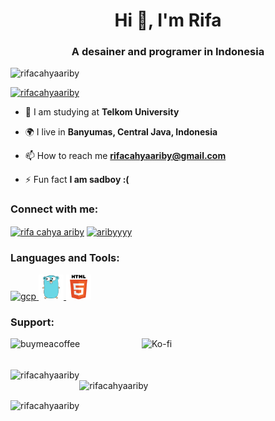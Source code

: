 <h1 align="center">Hi 👋, I'm Rifa</h1>
<h3 align="center">A desainer and programer in Indonesia</h3>

<p align="left"> <img src="https://komarev.com/ghpvc/?username=rifacahyaariby&label=Profile%20views&color=0e75b6&style=flat" alt="rifacahyaariby" /> </p>

<p align="left"> <a href="https://github.com/ryo-ma/github-profile-trophy"><img src="https://github-profile-trophy.vercel.app/?username=rifacahyaariby" alt="rifacahyaariby" /></a> </p>

- 🏫 I am studying at **Telkom University**

- 🌍 I live in **Banyumas, Central Java, Indonesia**

- 📫 How to reach me **rifacahyaariby@gmail.com**

- ⚡ Fun fact **I am sadboy :(**

<h3 align="left">Connect with me:</h3>
<p align="left">
<a href="https://linkedin.com/in/rifa cahya ariby" target="blank"><img align="center" src="https://raw.githubusercontent.com/rahuldkjain/github-profile-readme-generator/master/src/images/icons/Social/linked-in-alt.svg" alt="rifa cahya ariby" height="30" width="40" /></a>
<a href="https://instagram.com/aribyyyy" target="blank"><img align="center" src="https://raw.githubusercontent.com/rahuldkjain/github-profile-readme-generator/master/src/images/icons/Social/instagram.svg" alt="aribyyyy" height="30" width="40" /></a>
</p>

<h3 align="left">Languages and Tools:</h3>
<p align="left"> <a href="https://cloud.google.com" target="_blank" rel="noreferrer"> <img src="https://www.vectorlogo.zone/logos/google_cloud/google_cloud-icon.svg" alt="gcp" width="40" height="40"/> </a> <a href="https://golang.org" target="_blank" rel="noreferrer"> <img src="https://raw.githubusercontent.com/devicons/devicon/master/icons/go/go-original.svg" alt="go" width="40" height="40"/> </a> <a href="https://www.w3.org/html/" target="_blank" rel="noreferrer"> <img src="https://raw.githubusercontent.com/devicons/devicon/master/icons/html5/html5-original-wordmark.svg" alt="html5" width="40" height="40"/> </a> </p>

<h3 align="left">Support:</h3>
<p><a href="https://www.buymeacoffee.com/buymeacoffee"> <img align="left" src="https://cdn.buymeacoffee.com/buttons/v2/default-yellow.png" height="50" width="210" alt="buymeacoffee" /></a><a href="https://ko-fi.com/Ko-fi"> <img align="left" src="https://cdn.ko-fi.com/cdn/kofi3.png?v=3" height="50" width="210" alt="Ko-fi" /></a></p><br><br>

<p><img align="left" src="https://github-readme-stats.vercel.app/api/top-langs?username=rifacahyaariby&show_icons=true&locale=en&layout=compact" alt="rifacahyaariby" /></p>

<p>&nbsp;<img align="center" src="https://github-readme-stats.vercel.app/api?username=rifacahyaariby&show_icons=true&locale=en" alt="rifacahyaariby" /></p>

<p><img align="center" src="https://github-readme-streak-stats.herokuapp.com/?user=rifacahyaariby&" alt="rifacahyaariby" /></p>
